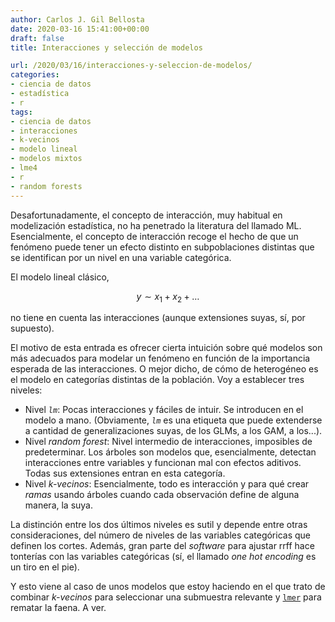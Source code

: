 ```yaml
---
author: Carlos J. Gil Bellosta
date: 2020-03-16 15:41:00+00:00
draft: false
title: Interacciones y selección de modelos

url: /2020/03/16/interacciones-y-seleccion-de-modelos/
categories:
- ciencia de datos
- estadística
- r
tags:
- ciencia de datos
- interacciones
- k-vecinos
- modelo lineal
- modelos mixtos
- lme4
- r
- random forests
---
```


Desafortunadamente, el concepto de interacción, muy habitual en modelización estadística, no ha penetrado la literatura del llamado ML. Esencialmente, el concepto de interacción recoge el hecho de que un fenómeno puede tener un efecto distinto en subpoblaciones distintas que se identifican por un nivel en una variable categórica.

El modelo lineal clásico,

$$ y \sim x_1 + x_2 + \dots$$

no tiene en cuenta las interacciones (aunque extensiones suyas, sí, por supuesto).

El  motivo de esta entrada es ofrecer cierta intuición sobre qué modelos son más adecuados para modelar un fenómeno en función de la importancia esperada de las interacciones. O mejor dicho, de cómo de heterogéneo es el modelo en categorías distintas de la población. Voy a establecer tres niveles:

* Nivel _`lm`_: Pocas interacciones y fáciles de intuir. Se introducen en el modelo a mano. (Obviamente, _`lm`_ es una etiqueta que puede extenderse a cantidad de generalizaciones suyas, de los GLMs, a los GAM, a los...).
* Nivel _random forest_: Nivel intermedio de interacciones, imposibles de predeterminar. Los árboles son modelos que, esencialmente, detectan interacciones entre variables y funcionan mal con efectos aditivos. Todas sus extensiones entran en esta categoría.
* Nivel _k-vecinos_: Esencialmente, todo es interacción y para qué crear _ramas_ usando árboles cuando cada observación define de alguna manera, la suya.

La distinción entre los dos últimos niveles es sutil y depende entre otras consideraciones, del número de niveles de las variables categóricas que definen los cortes. Además, gran parte del _software_ para ajustar rrff hace tonterías con las variables categóricas (sí, el llamado _one hot encoding_ es un  tiro en el pie).

Y esto viene al caso de unos modelos que estoy haciendo en el que trato de combinar _k-vecinos_ para seleccionar una submuestra relevante y [`lmer`](https://www.rdocumentation.org/packages/lme4/versions/1.1-21/topics/lmer) para rematar la faena. A ver.